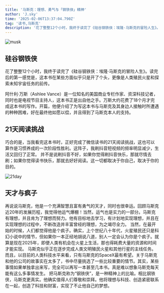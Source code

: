 ```yaml
---
title: '马斯克：理想、勇气与「钢铁侠」精神'
author: 'J.sky'
time: '2025-02-06T13:37:04.790Z'
tag: '读书,马斯克'
description: '花了整整12个小时，我终于读完了《硅谷钢铁侠：埃隆·马斯克的冒险人生》。读完后的第一感觉是，这本书在某些方面似乎只是开了个头，更像是人类殖民火星和探索未知宇宙任务的前传。'
---
```


![musk](https://www.suiyan.cc/assets/images/2025/musk.jpg)

## 硅谷钢铁侠

花了整整12个小时，我终于读完了《硅谷钢铁侠：埃隆·马斯克的冒险人生》。读完后的第一感觉是，这本书在某些方面似乎只是开了个头，更像是人类殖民火星和探索未知宇宙任务的前传。

阿什利·万斯（Ashlee Vance）是一位知名的美国商业专栏作家、资深科技记者，同时也是电视节目主持人，这本书正是出自他之手。万斯大约花费了18个月才完成这本书的写作。开篇，他便介绍了为写这本书与马斯克及其身边人接触时所遭遇的种种困难，好在最终他如愿以偿，并且得到了马斯克本人的支持。


## 21天阅读挑战

巧合的是，当我看完这本书时，正好完成了微信读书的21天阅读挑战，这也可以算作是习惯养成的一次阶段性胜利。这阵子，我刷抖音短视频的频率明显减少，生活又回归了正常。
并不是说刷抖音不好，如果你觉得刷抖音快乐，那就尽情去刷；如果你觉得读书快乐，那就去好好阅读。这一切都取决于你自己，取决于你的目的。

![21day](https://www.suiyan.cc/assets/images/2025/21-day.png)

## 天才与疯子

再说说马斯克，他是一个充满智慧且富有勇气的天才，同时也很幸运。回顾马斯克近20年的发展历程，我觉得他运气爆棚！当然，运气也是实力的一部分。马斯克有理想，并且肯为了理想而努力。他有目标地去学习，有计划地实现理想，并且在实现理想的过程中，不断改造并丰富曾经的理想，为之竭尽全力。
当然，在最开始的时候，人们都觉得他是个疯子。确实，上个世纪八十年代，火星殖民还只是科幻小说中的情节，但如果你一本正经地胡说八道，别人一定会认为你是个疯子。就算是现在2025年，即便人类有机会在火星上生活，那也得耗费大量的资源和时间才能实现。
马斯克似乎正在逐步完成人类文明殖民火星和其他行星的主线任务。而且，以目前的人类科技水平来看，只有马斯克的SpaceX最有希望。关于马斯克和他的公司的故事实在太多了，书中尽量挑选了一些比较重要的情节。其实，某些事情如果单独拿出来写，完全可以再写一本甚至几本书。真是难以想象马斯克每天能有这么多事情发生。
把马斯克称为“钢铁侠”，是一种精神上的比喻。相比钢铁侠，马斯克更真实。他确实值得人们尊敬和崇拜。他将理想与科技、创造紧密联系在一起，创造了科技和财富，实现了不止他自己的梦想。
